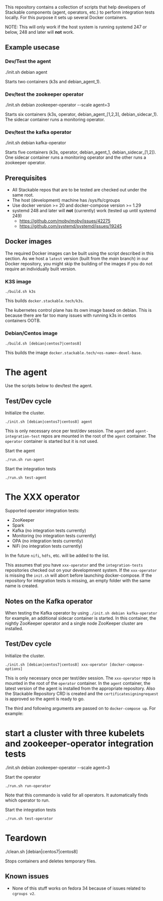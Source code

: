 This repository contains a collection of scripts that help developers of Stackable components (agent, operators, etc.) to
perform integration tests locally. For this purpose it sets up several Docker containers.

NOTE: This will only work if the host system is running systemd 247 or below, 248 and later will **not** work.

## Example usecase

### Dev/Test the agent

  ./init.sh debian agent

Starts two containers (k3s and debian_agent_1).

### Dev/test the zookeeper operator

  ./init.sh debian zookeeper-operator --scale agent=3

Starts six containers (k3s, operator, debian_agent_[1,2,3], debian_sidecar_1). The sidecar container runs a monitoring operator.

### Dev/test the kafka operator

  ./init.sh debian kafka-operator

Starts five containers (k3s, operator, debian_agent_1, debian_sidecar_[1,2]). One sidecar container runs a monitoring operator and the other runs a zookeeper operator.

## Prerequisites

* All Stackable repos that are to be tested are checked out under the same root.
* The host (development) machine has /sys/fs/cgroups
* Use docker version >= 20 and docker-compose version >= 1.29
* systemd 248 and later will **not** (currently) work (tested up until systemd 249)
  * https://github.com/moby/moby/issues/42275
  * https://github.com/systemd/systemd/issues/19245

## Docker images

The required Docker images can be built using the script described in this section. As we host a `latest` version (built from the *main* branch) in our Docker repository, you might skip the building of the images if you do not require an individually built version.

### K3S image

    ./build.sh k3s

This builds `docker.stackable.tech/k3s`.

The kubernetes control plane has its own image based on debian. This is because there are far too many issues
with running k3s in centos containers OOTB.

### Debian/Centos image

    ./build.sh [debian|centos7|centos8]

This builds the image `docker.stackable.tech/<os-name>-devel-base`.

# The agent

Use the scripts below to dev/test the agent.

## Test/Dev cycle

Initialize the cluster.

    ./init.sh [debian|centos7|centos8] agent

 This is only necessary once per test/dev session. The `agent` and `agent-integration-test` repos are mounted in the root of the `agent` container.
 The `operator` container is started but it is not used.

Start the agent

    ./run.sh run-agent

Start the integration tests

    ./run.sh test-agent

# The XXX operator

Supported operator integration tests:
* ZooKeeper
* Spark
* Kafka (no integration tests currently)
* Monitoring (no integration tests currently)
* OPA (no integration tests currently)
* NiFi (no integration tests currently)

In the future `nifi`, `hdfs`, etc. will be added to the list.

This assumes that you have `xxx-operator` and the `integration-tests` repositories checked out on your developmnent system. If the `xxx-operator` is missing the `init.sh` will abort before launching docker-compose. If the repository for integration tests is missing, an empty folder with the same name is created.

## Notes on the Kafka operator

When testing the Kafka operator by using `./init.sh debian kafka-operator` for example, an additional sidecar container is started. In this container, the nightly ZooKeeper operator and a single node ZooKeeper cluster are installed.

## Test/Dev cycle

Initialize the cluster.

    ./init.sh [debian|centos7|centos8] xxx-operator [docker-compose-options]

This is only necessary once per test/dev session. The `xxx-operator` repo is mounted in the root of the `operator` container. In the `agent` container, the latest version of the agent is installed from the appropriate repository. Also the Stackable Repository CRD is created and the `certificatesigningrequest` is approved so the agent is ready to go.

The third and following arguments are passed on to `docker-compose up`. For example:

  # start a cluster with three kubelets and zookeeper-operator integration tests
  ./init.sh debian zookeeper-operator --scale agent=3

Start the operator

    ./run.sh run-operator

Note that this commando is valid for all operators. It automatically finds which operator to run.

Start the integration tests

    ./run.sh test-operator

# Teardown

  ./clean.sh [debian|centos7|centos8]

Stops containers and deletes temporary files.

## Known issues

* None of this stuff works on fedora 34 because of issues related to `cgroups v2`. 

